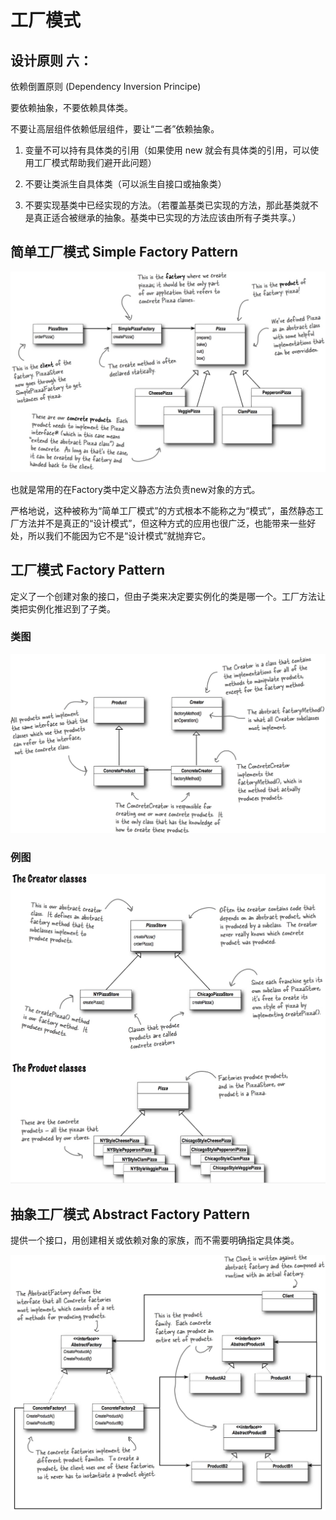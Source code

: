 # 工厂模式

## 设计原则 六：
依赖倒置原则 (Dependency Inversion Principe)

要依赖抽象，不要依赖具体类。

不要让高层组件依赖低层组件，要让“二者”依赖抽象。

1. 变量不可以持有具体类的引用（如果使用 new 就会有具体类的引用，可以使用工厂模式帮助我们避开此问题）

2. 不要让类派生自具体类（可以派生自接口或抽象类）

3. 不要实现基类中已经实现的方法。（若覆盖基类已实现的方法，那此基类就不是真正适合被继承的抽象。基类中已实现的方法应该由所有子类共享。）

## 简单工厂模式 Simple Factory Pattern
![](media/14965702919588.jpg)

也就是常用的在Factory类中定义静态方法负责new对象的方式。

严格地说，这种被称为“简单工厂模式”的方式根本不能称之为“模式”，虽然静态工厂方法并不是真正的“设计模式”，但这种方式的应用也很广泛，也能带来一些好处，所以我们不能因为它不是“设计模式”就抛弃它。

## 工厂模式 Factory Pattern

定义了一个创建对象的接口，但由子类来决定要实例化的类是哪一个。工厂方法让类把实例化推迟到了子类。
### 类图
![](media/14965707463136.jpg)

### 例图
![](media/14965704463626.jpg)


## 抽象工厂模式 Abstract Factory Pattern
提供一个接口，用创建相关或依赖对象的家族，而不需要明确指定具体类。

![](media/14965717879510.jpg)

